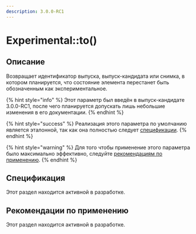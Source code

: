 ```yaml
---
description: 3.0.0-RC1
---
```


# Experimental::to()

## Описание <a href="#description" id="description"></a>

Возвращает идентификатор выпуска, выпуск-кандидата или снимка, в котором планируется, что состояние элемента перестанет быть обозначенным как экспериментальное.

{% hint style="info" %}
Этот параметр был введён в выпуск-кандидате 3.0.0-RC1, после чего планируется допускать лишь небольшие изменения в его документации.
{% endhint %}

{% hint style="success" %}
Реализация этого параметра по умолчанию является эталонной, так как она полностью следует [спецификации](to.md#specification).
{% endhint %}

{% hint style="warning" %}
Для того чтобы применение этого параметра было максимально эффективно, следуйте [рекомендациям по применению](to.md#recommendations).
{% endhint %}

## Спецификация <a href="#specification" id="specification"></a>

Этот раздел находится активной в разработке.

## Рекомендации по применению <a href="#recommendations" id="recommendations"></a>

Этот раздел находится активной в разработке.
